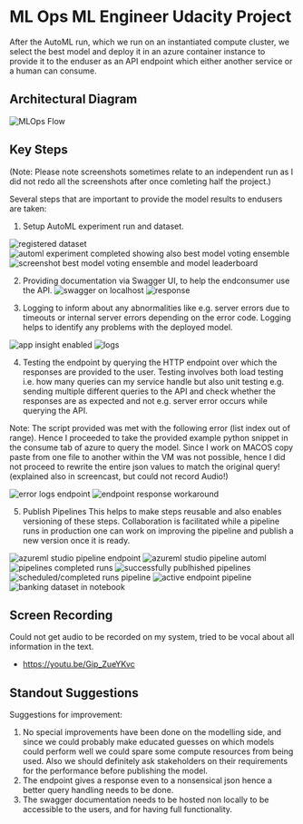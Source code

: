

# ML Ops ML Engineer Udacity Project 

After the AutoML run, which we run on an instantiated compute cluster, we select the best model and deploy it in an azure container instance to provide it to the enduser as an API endpoint which either another service or a human can consume.


## Architectural Diagram

![MLOps Flow](flow_mlops.drawio.png)

## Key Steps

(Note: Please note screenshots sometimes relate to an independent run as I did not redo all the screenshots after once comleting half the project.)

Several steps that are important to provide the model results to endusers are taken:

1. Setup AutoML experiment run and dataset.

![registered dataset](dataset.png)
![automl experiment completed showing also best model voting ensemble](automl_completed.png)
![screenshot best model voting ensemble and model leaderboard](bestmodel.png)

2. Providing documentation via Swagger UI, to help the endconsumer use the API.
![swagger on localhost](localhostswagger.png)
![response](response.png)

3. Logging to inform about any abnormalities like e.g. server errors due to timeouts or internal server errors depending on the error code. Logging helps to identify any problems with the deployed model.

![app insight enabled](application_insight_enabled.png)
![logs](logging.png)


4. Testing the endpoint by querying the HTTP endpoint over which the responses are provided to the user.
Testing involves both load testing i.e. how many queries can my service handle but also unit testing e.g. sending multiple different queries to the API and check whether the responses are as expected and not e.g. server error occurs while querying the API.

Note: The script provided was met with the following error (list index out of range).
Hence I proceeded to take the provided example python snippet in the consume tab of azure to query the model. Since I work on MACOS copy paste from one file to another within the VM was not possible, hence I did not proceed to rewrite the entire json values to match the original query! (explained also in screencast, but could not record Audio!)

![error logs endpoint](error_endpointpy.png)
![endpoint response workaround](endpoint_response.png)

5. Publish Pipelines
This helps to make steps reusable and also enables versioning of these steps. Collaboration is facilitated while a pipeline runs in production one can work on improving the pipeline and publish a new version once it is ready. 

![azureml studio pipeline endpoint](azureml_restpl.png)
![azureml studio pipeline automl](azureml_automlpl.png)
![pipelines completed runs](pipelines_completed.png)
![successfully publhished pipelines](publish_succeeded.png)
![scheduled/completed runs pipeline](scheduled_runs.png)
![active endpoint pipeline](activepl.png)
![banking dataset in notebook](notebook_dataset.png)

## Screen Recording

Could not get audio to be recorded on my system, tried to be vocal about all information in the text.

* https://youtu.be/Gip_ZueYKvc

## Standout Suggestions

Suggestions for improvement:

1. No special improvements have been done on the modelling side, and since we could probably make educated guesses on which models could perform well we could spare some compute resources from being used. Also we should definitely ask stakeholders on their requirements for the performance before publishing the model.
2. The endpoint gives a response even to a nonsensical json hence a better query handling needs to be done.
3. The swagger documentation needs to be hosted non locally to be accessible to the users, and for having full functionality.
